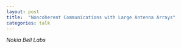 ```yaml
---
layout: post
title:  "Noncoherent Communications with Large Antenna Arrays"
categories: talk
---
```

_Nokia Bell Labs_

<!--more-->
